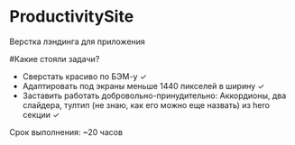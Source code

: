# ProductivitySite
Верстка лэндинга для приложения

#Какие стояли задачи?
- Сверстать красиво по БЭМ-у ✓
- Адаптировать под экраны меньше 1440 пикселей в ширину ✓
- Заставить работать добровольно-принудительно: Аккордионы, два слайдера, тултип (не знаю, как его можно еще назвать) из hero секции ✓

Срок выполнения: ~20 часов
